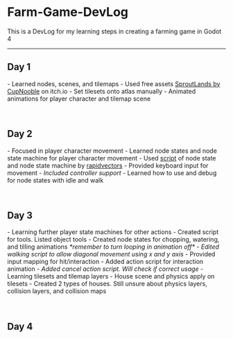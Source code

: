 # Farm-Game-DevLog

<p>This is a DevLog for my learning steps in creating a farming game in Godot 4</p>

<hr>
<h2>Day 1</h2>
<p>- Learned nodes, scenes, and tilemaps
- Used free assets <a href="https://cupnooble.itch.io/sprout-lands-asset-pack">SproutLands by CupNooble</a> on itch.io
- Set tilesets onto atlas manually
- Animated animations for player character and tilemap scene</p>
<br>

<h2>Day 2</h2>
<p>- Focused in player character movement
- Learned node states and node state machine for player character movement
- Used <a href="https://github.com/rapidvectors/tutorial-components-and-scripts/tree/main/tutorials/croptails">script</a> of node state and node state machine by <a href="https://github.com/rapidvectors">rapidvectors</a>
- Provided keyboard input for movement
- <i>Included controller support</i>
- Learned how to use and debug for node states with idle and walk</p>

<br>
<h2>Day 3</h2>
<p>- Learning further player state machines for other actions
- Created script for tools. Listed object tools
- Created node states for chopping, watering, and tilling animations
<i>  *remember to turn looping in animation off*</i>
- <i>Edited walking script to allow diagonal movement using x and y axis</i>
- Provided input mapping for hit/interaction
- Added action script for interaction animation
- <i>Added cancel action script. Will check if correct usage</i>
- Learning tilesets and tilemap layers
- House scene and physics apply on tilesets
- Created 2 types of houses. Still unsure about physics layers, collision layers, and collision maps</p>
<br>

<h2>Day 4</h2>
<p></p>
